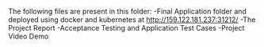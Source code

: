 The following files are present in this folder:
-Final Application folder and deployed using docker and kubernetes at http://159.122.181.237:31212/
-The Project Report
-Acceptance Testing and Application Test Cases
-Project Video Demo
